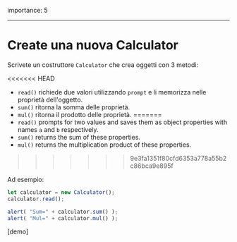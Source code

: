 importance: 5

---

# Create una nuova Calculator

Scrivete un costruttore `Calculator` che crea oggetti con 3 metodi:

<<<<<<< HEAD
- `read()` richiede due valori utilizzando `prompt` e li memorizza nelle proprietà dell'oggetto.
- `sum()` ritorna la somma delle proprietà.
- `mul()` ritorna il prodotto delle proprietà.
=======
- `read()` prompts for two values and saves them as object properties with names `a` and `b` respectively.
- `sum()` returns the sum of these properties.
- `mul()` returns the multiplication product of these properties.
>>>>>>> 9e3fa1351f80cfd6353a778a55b2c86bca9e895f

Ad esempio:

```js
let calculator = new Calculator();
calculator.read();

alert( "Sum=" + calculator.sum() );
alert( "Mul=" + calculator.mul() );
```

[demo]

